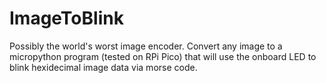 # ImageToBlink
Possibly the world's worst image encoder. Convert any image to a micropython program (tested on RPi Pico) that will use the onboard LED to blink hexidecimal image data via morse code.
